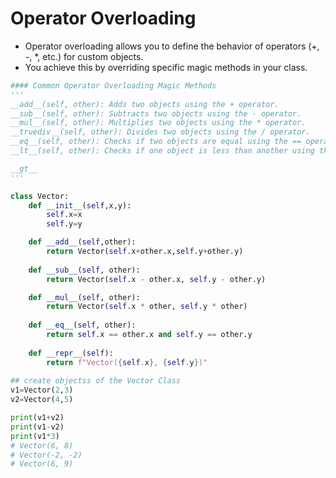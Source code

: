 # Operator Overloading

* Operator overloading allows you to define the behavior of operators (+, -, \*, etc.) for custom objects.
* You achieve this by overriding specific magic methods in your class.

```python
#### Common Operator Overloading Magic Methods
'''
__add__(self, other): Adds two objects using the + operator.
__sub__(self, other): Subtracts two objects using the - operator.
__mul__(self, other): Multiplies two objects using the * operator.
__truediv__(self, other): Divides two objects using the / operator.
__eq__(self, other): Checks if two objects are equal using the == operator.
__lt__(self, other): Checks if one object is less than another using the < operator.

__gt__
'''

class Vector:
    def __init__(self,x,y):
        self.x=x
        self.y=y

    def __add__(self,other):
        return Vector(self.x+other.x,self.y+other.y)
    
    def __sub__(self, other):
        return Vector(self.x - other.x, self.y - other.y)

    def __mul__(self, other):
        return Vector(self.x * other, self.y * other)
    
    def __eq__(self, other):
        return self.x == other.x and self.y == other.y
    
    def __repr__(self):
        return f"Vector({self.x}, {self.y})"
    
## create objectss of the Vector Class
v1=Vector(2,3)
v2=Vector(4,5)

print(v1+v2)
print(v1-v2)
print(v1*3)
# Vector(6, 8)
# Vector(-2, -2)
# Vector(6, 9)
```

